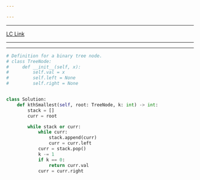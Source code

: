 ```yaml
---

---
```

---
[LC Link](https://leetcode.com/problems/kth-smallest-element-in-a-bst/)

---
---

```python
# Definition for a binary tree node.
# class TreeNode:
#     def __init__(self, x):
#         self.val = x
#         self.left = None
#         self.right = None


class Solution:
    def kthSmallest(self, root: TreeNode, k: int) -> int:
        stack = []
        curr = root

        while stack or curr:
            while curr:
                stack.append(curr)
                curr = curr.left
            curr = stack.pop()
            k -= 1
            if k == 0:
                return curr.val
            curr = curr.right

```